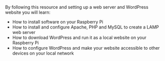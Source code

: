  By following this resource and setting up a web server and WordPress website you will learn:
 
 - How to install software on your Raspberry Pi
 - How to install and configure Apache, PHP and MySQL to create a LAMP web server
 - How to download WordPress and run it as a local website on your Raspberry Pi
 - How to configure WordPress and make your website accessible to other devices on your local network
